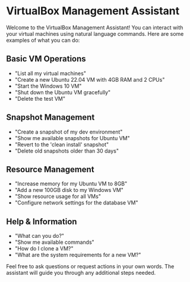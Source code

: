 # VirtualBox Management Assistant

Welcome to the VirtualBox Management Assistant! You can interact with your virtual machines using natural language commands. Here are some examples of what you can do:

## Basic VM Operations
- "List all my virtual machines"
- "Create a new Ubuntu 22.04 VM with 4GB RAM and 2 CPUs"
- "Start the Windows 10 VM"
- "Shut down the Ubuntu VM gracefully"
- "Delete the test VM"

## Snapshot Management
- "Create a snapshot of my dev environment"
- "Show me available snapshots for Ubuntu VM"
- "Revert to the 'clean install' snapshot"
- "Delete old snapshots older than 30 days"

## Resource Management
- "Increase memory for my Ubuntu VM to 8GB"
- "Add a new 100GB disk to my Windows VM"
- "Show resource usage for all VMs"
- "Configure network settings for the database VM"

## Help & Information
- "What can you do?"
- "Show me available commands"
- "How do I clone a VM?"
- "What are the system requirements for a new VM?"

Feel free to ask questions or request actions in your own words. The assistant will guide you through any additional steps needed.
